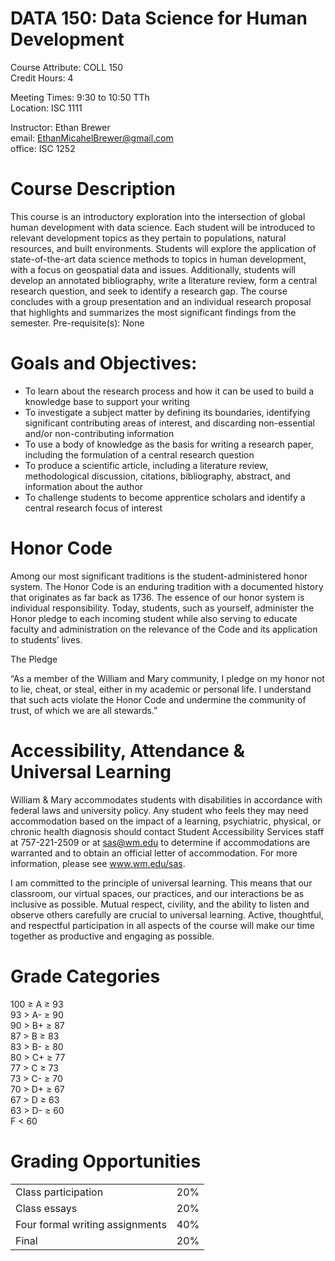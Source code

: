 # DATA 150: Data Science for Human Development

Course Attribute: COLL 150   
Credit Hours: 4   

Meeting Times: 9:30 to 10:50 TTh  
Location: ISC 1111

Instructor: Ethan Brewer    
email: EthanMicahelBrewer@gmail.com  
office: ISC 1252

# Course Description  

This course is an introductory exploration into the intersection of global human development with data science. Each student will be introduced to relevant development topics as they pertain to populations, natural resources, and built environments. Students will explore the application of state-of-the-art data science methods to topics in human development, with a focus on geospatial data and issues. Additionally, students will develop an annotated bibliography, write a literature review, form a central research question, and seek to identify a research gap. The course concludes with a group presentation and an individual research proposal that highlights and summarizes the most significant findings from the semester. Pre-requisite(s): None

# Goals and Objectives:
- To learn about the research process and how it can be used to build a knowledge base to support your writing
- To investigate a subject matter by defining its boundaries, identifying significant contributing areas of interest, and discarding non-essential and/or non-contributing information
- To use a body of knowledge as the basis for writing a research paper, including the formulation of a central research question
- To produce a scientific article, including a literature review, methodological discussion, citations, bibliography, abstract, and information about the author
- To challenge students to become apprentice scholars and identify a central research focus of interest

# Honor Code
Among our most significant traditions is the student-administered honor system. The Honor Code is an enduring tradition with a documented history that originates as far back as 1736. The essence of our honor system is individual responsibility. Today, students, such as yourself, administer the Honor pledge to each incoming student while also serving to educate faculty and administration on the relevance of the Code and its application to students’ lives.

The Pledge

“As a member of the William and Mary community, I pledge on my honor not to lie, cheat, or steal, either in my academic or personal life. I understand that such acts violate the Honor Code and undermine the community of trust, of which we are all stewards.”

# Accessibility, Attendance & Universal Learning
William & Mary accommodates students with disabilities in accordance with federal laws and university policy. Any student who feels they may need accommodation based on the impact of a learning, psychiatric, physical, or chronic health diagnosis should contact Student Accessibility Services staff at 757-221-2509 or at sas@wm.edu to determine if accommodations are warranted and to obtain an official letter of accommodation. For more information, please see www.wm.edu/sas.

I am committed to the principle of universal learning. This means that our classroom, our virtual spaces, our practices, and our interactions be as inclusive as possible. Mutual respect, civility, and the ability to listen and observe others carefully are crucial to universal learning. Active, thoughtful, and respectful participation in all aspects of the course will make our time together as productive and engaging as possible.

# Grade Categories

100 ≥ A ≥ 93  
93 > A- ≥ 90  
90 > B+ ≥ 87  
87 > B ≥ 83  
83 > B- ≥ 80  
80 > C+ ≥ 77  
77 > C ≥ 73   
73 > C- ≥ 70  
70 > D+ ≥ 67   
67 > D ≥ 63   
63 > D- ≥ 60  
F < 60


# Grading Opportunities

|    |    |
| --- | --- |
| Class participation | 20% |
| Class essays | 20% |
| Four formal writing assignments | 40% |
| Final | 20% |
